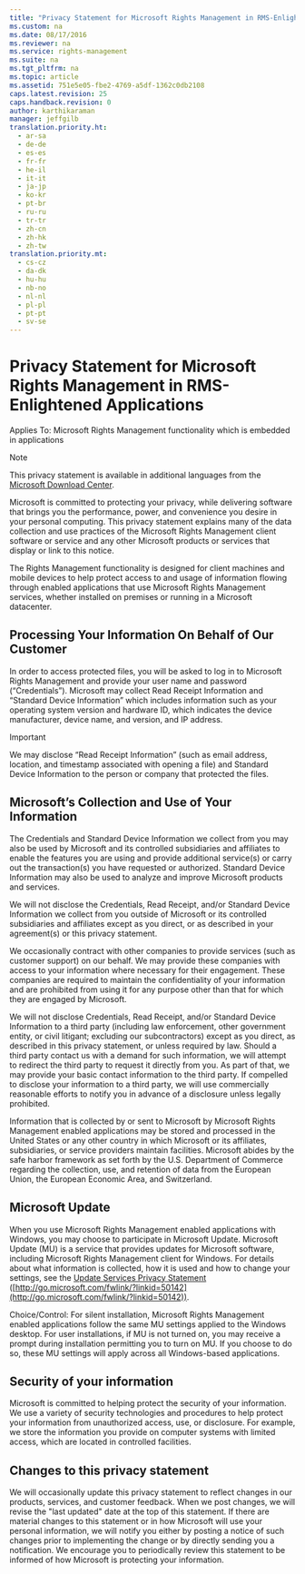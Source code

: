 ```yaml
---
title: "Privacy Statement for Microsoft Rights Management in RMS-Enlightened Applications"
ms.custom: na
ms.date: 08/17/2016
ms.reviewer: na
ms.service: rights-management
ms.suite: na
ms.tgt_pltfrm: na
ms.topic: article
ms.assetid: 751e5e05-fbe2-4769-a5df-1362c0db2108
caps.latest.revision: 25
caps.handback.revision: 0
author: karthikaraman
manager: jeffgilb
translation.priority.ht: 
  - ar-sa
  - de-de
  - es-es
  - fr-fr
  - he-il
  - it-it
  - ja-jp
  - ko-kr
  - pt-br
  - ru-ru
  - tr-tr
  - zh-cn
  - zh-hk
  - zh-tw
translation.priority.mt: 
  - cs-cz
  - da-dk
  - hu-hu
  - nb-no
  - nl-nl
  - pl-pl
  - pt-pt
  - sv-se
---
```

# Privacy Statement for Microsoft Rights Management in RMS-Enlightened Applications
Applies To: Microsoft Rights Management functionality which is embedded in applications

> [!NOTE]
> This privacy statement is available in additional languages from the [Microsoft Download Center](http://www.microsoft.com/download/details.aspx?id=41668).

Microsoft is committed to protecting your privacy, while delivering software that brings you the performance, power, and convenience you desire in your personal computing. This privacy statement explains many of the data collection and use practices of the Microsoft Rights Management client software or service and any other Microsoft products or services that display or link to this notice.

The Rights Management functionality is designed for client machines and mobile devices to help protect access to and usage of information flowing through enabled applications that use Microsoft Rights Management services, whether installed on premises or running in a Microsoft datacenter.

## Processing Your Information On Behalf of Our Customer
In order to access protected files, you will be asked to log in to Microsoft Rights Management and provide your user name and password (“Credentials”). Microsoft may collect Read Receipt Information and “Standard Device Information” which includes information such as your operating system version and hardware ID, which indicates the device manufacturer, device name, and version, and IP address.

> [!IMPORTANT]
> We may disclose “Read Receipt Information” (such as email address, location, and timestamp associated with opening a file) and Standard Device Information to the person or company that protected the files.

## Microsoft’s Collection and Use of Your Information
The Credentials and Standard Device Information we collect from you may also be used by Microsoft and its controlled subsidiaries and affiliates to enable the features you are using and provide additional service(s) or carry out the transaction(s) you have requested or authorized. Standard Device Information may also be used to analyze and improve Microsoft products and services.

We will not disclose the Credentials, Read Receipt, and/or Standard Device Information we collect from you outside of Microsoft or its controlled subsidiaries and affiliates except as you direct, or as described in your agreement(s) or this privacy statement.

We occasionally contract with other companies to provide services (such as customer support) on our behalf. We may provide these companies with access to your information where necessary for their engagement. These companies are required to maintain the confidentiality of your information and are prohibited from using it for any purpose other than that for which they are engaged by Microsoft.

We will not disclose Credentials, Read Receipt, and/or Standard Device Information to a third party (including law enforcement, other government entity, or civil litigant; excluding our subcontractors) except as you direct, as described in this privacy statement, or unless required by law. Should a third party contact us with a demand for such information, we will attempt to redirect the third party to request it directly from you. As part of that, we may provide your basic contact information to the third party. If compelled to disclose your information to a third party, we will use commercially reasonable efforts to notify you in advance of a disclosure unless legally prohibited.

Information that is collected by or sent to Microsoft by Microsoft Rights Management enabled applications may be stored and processed in the United States or any other country in which Microsoft or its affiliates, subsidiaries, or service providers maintain facilities. Microsoft abides by the safe harbor framework as set forth by the U.S. Department of Commerce regarding the collection, use, and retention of data from the European Union, the European Economic Area, and Switzerland.

## Microsoft Update
When you use Microsoft Rights Management enabled applications with Windows, you may choose to participate in Microsoft Update. Microsoft Update (MU) is a service that provides updates for Microsoft software, including Microsoft Rights Management client for Windows. For details about what information is collected, how it is used and how to change your settings, see the [Update Services Privacy Statement](http://go.microsoft.com/fwlink/?linkid=50142) ([http://go.microsoft.com/fwlink/?linkid=50142](http://go.microsoft.com/fwlink/?linkid=50142)).

Choice/Control: For silent installation, Microsoft Rights Management enabled applications follow the same MU settings applied to the Windows desktop. For user installations, if MU is not turned on, you may receive a prompt during installation permitting you to turn on MU. If you choose to do so, these MU settings will apply across all Windows-based applications.

## Security of your information
Microsoft is committed to helping protect the security of your information. We use a variety of security technologies and procedures to help protect your information from unauthorized access, use, or disclosure. For example, we store the information you provide on computer systems with limited access, which are located in controlled facilities.

## Changes to this privacy statement
We will occasionally update this privacy statement to reflect changes in our products, services, and customer feedback. When we post changes, we will revise the "last updated" date at the top of this statement. If there are material changes to this statement or in how Microsoft will use your personal information, we will notify you either by posting a notice of such changes prior to implementing the change or by directly sending you a notification. We encourage you to periodically review this statement to be informed of how Microsoft is protecting your information.

